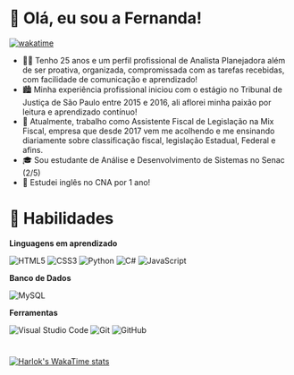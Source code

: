 # 👋 Olá, eu sou a Fernanda!

[![wakatime](https://wakatime.com/badge/user/fa90e206-ed93-4bd7-82b9-b9e2d587a6dd.svg)](https://wakatime.com/@fa90e206-ed93-4bd7-82b9-b9e2d587a6dd)
- 👩🏼 Tenho 25 anos e um perfil profissional de Analista Planejadora além de ser proativa, organizada, compromissada com as tarefas recebidas, com facilidade de comunicação e aprendizado!
- 🏙 Minha experiência profissional iniciou com o estágio no Tribunal de Justiça de São Paulo entre 2015 e 2016, ali aflorei minha paixão por leitura e aprendizado contínuo!
- 💼 Atualmente, trabalho como Assistente Fiscal de Legislação na Mix Fiscal, empresa que desde 2017 vem me acolhendo e me ensinando diariamente sobre classificação fiscal, legislação Estadual, Federal e afins.
- 🎓 Sou estudante de Análise e Desenvolvimento de Sistemas no Senac (2/5)
- 💬 Estudei inglês no CNA por 1 ano!

# 🚀 Habilidades
**Linguagens em aprendizado**

![HTML5](https://img.shields.io/badge/html5-%23E34F26.svg?style=for-the-badge&logo=html5&logoColor=white)
![CSS3](https://img.shields.io/badge/css3-%231572B6.svg?style=for-the-badge&logo=css3&logoColor=white)
![Python](https://img.shields.io/badge/python-3670A0?style=for-the-badge&logo=python&logoColor=ffdd54)
![C#](https://img.shields.io/badge/c%23-%23239120.svg?style=for-the-badge&logo=c-sharp&logoColor=white)
![JavaScript](https://img.shields.io/badge/javascript-%23323330.svg?style=for-the-badge&logo=javascript&logoColor=%23F7DF1E)

**Banco de Dados**

![MySQL](https://img.shields.io/badge/mysql-%2300f.svg?style=for-the-badge&logo=mysql&logoColor=white)

**Ferramentas**

![Visual Studio Code](https://img.shields.io/badge/Visual%20Studio%20Code-0078d7.svg?style=for-the-badge&logo=visual-studio-code&logoColor=white)
![Git](https://img.shields.io/badge/git-%23F05033.svg?style=for-the-badge&logo=git&logoColor=white)
![GitHub](https://img.shields.io/badge/github-%23121011.svg?style=for-the-badge&logo=github&logoColor=white)

#                   
[![Harlok's WakaTime stats](https://github-readme-stats.vercel.app/api/wakatime?username=FernandaAro&theme=midnight-purple&hide)](https://github.com/anuraghazra/github-readme-stats)     
<!-- ![](https://github-readme-stats-wheat-two-53.vercel.app/api/top-langs/?username=FernandaAro&theme=midnight-purple&hide_border=false&include_all_commits=false&count_private=false&layout=compact) -->

